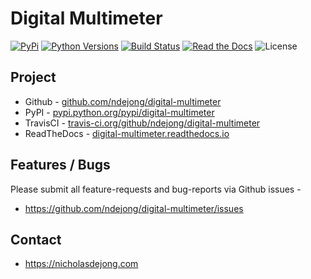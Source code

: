 # Digital Multimeter
[![PyPi](https://img.shields.io/pypi/v/digital-multimeter.svg)](https://pypi.python.org/pypi/digital-multimeter/)
[![Python Versions](https://img.shields.io/pypi/pyversions/digital-multimeter.svg)](https://github.com/ndejong/digital-multimeter/)
[![Build Status](https://api.travis-ci.org/ndejong/digital-multimeter.svg?branch=master)](https://travis-ci.org/ndejong/digital-multimeter/)
[![Read the Docs](https://img.shields.io/readthedocs/digital-multimeter)](https://digital-multimeter.readthedocs.io)
![License](https://img.shields.io/github/license/ndejong/digital-multimeter.svg)

## Project
* Github - [github.com/ndejong/digital-multimeter](https://github.com/ndejong/digital-multimeter)
* PyPI - [pypi.python.org/pypi/digital-multimeter](https://pypi.python.org/pypi/digital-multimeter/)
* TravisCI - [travis-ci.org/github/ndejong/digital-multimeter](https://travis-ci.org/github/ndejong/digital-multimeter)
* ReadTheDocs - [digital-multimeter.readthedocs.io](https://digital-multimeter.readthedocs.io)

## Features / Bugs 
Please submit all feature-requests and bug-reports via Github issues - 
* https://github.com/ndejong/digital-multimeter/issues

## Contact
* https://nicholasdejong.com
